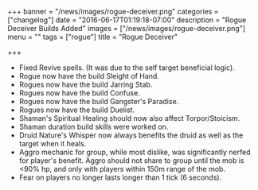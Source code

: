 +++
banner = "/news/images/rogue-deceiver.png"
categories = ["changelog"]
date = "2016-06-17T01:19:18-07:00"
description = "Rogue Deceiver Builds Added"
images = ["/news/images/rogue-deceiver.png"]
menu = ""
tags = ["rogue"]
title = "Rogue Deceiver"

+++
* Fixed Revive spells. (It was due to the self target beneficial logic).
* Rogue now have the build Sleight of Hand.
* Rogues now have the build Jarring Stab.
* Rogues now have the build Confuse.
* Rogues now have the build Gangster's Paradise.
* Rogues now have the build Duelist.
* Shaman's Spiritual Healing should now also affect Torpor/Stoicism.
* Shaman duration build skills were worked on.
* Druid Nature's Whisper now always benefits the druid as well as the target when it heals.
* Aggro mechanic for group, while most dislike, was significantly nerfed for player's benefit. Aggro should not share to group until the mob is <90% hp, and only with players within 150m range of the mob.
* Fear on players no longer lasts longer than 1 tick (6 seconds).
<!--more-->
